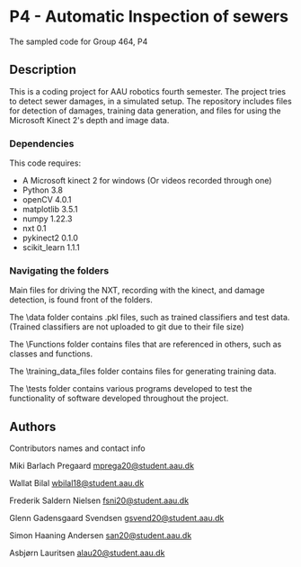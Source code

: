 # P4 - Automatic Inspection of sewers

The sampled code for Group 464, P4

## Description

This is a coding project for AAU robotics fourth semester. The project tries to detect sewer damages, in a simulated setup. The repository includes files for detection of damages, training data generation, and files for using the Microsoft Kinect 2's depth and image data.

### Dependencies
This code requires:
* A Microsoft kinect 2 for windows (Or videos recorded through one)
* Python 3.8
* openCV 4.0.1
* matplotlib 3.5.1
* numpy 1.22.3
* nxt 0.1
* pykinect2 0.1.0
* scikit_learn 1.1.1

### Navigating the folders
Main files for driving the NXT, recording with the kinect, and damage detection, is found front of the folders.

The \data folder contains .pkl files, such as trained classifiers and test data. (Trained classifiers are not uploaded to git due to their file size)

The \Functions folder contains files that are referenced in others, such as classes and functions.

The \training_data_files folder contains files for generating training data.

The \tests folder contains various programs developed to test the functionality of software developed throughout the project.

## Authors

Contributors names and contact info

Miki Barlach Pregaard
  mprega20@student.aau.dk

Wallat Bilal
  wbilal18@student.aau.dk
  
Frederik Saldern Nielsen
  fsni20@student.aau.dk
  
Glenn Gadensgaard Svendsen
  gsvend20@student.aau.dk
  
Simon Haaning Andersen
  san20@student.aau.dk

  Asbjørn Lauritsen
alau20@student.aau.dk
